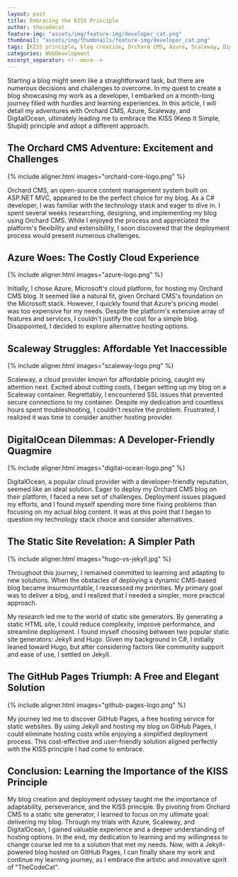 ```yaml
---
layout: post
title: Embracing the KISS Principle
author: thecodecat
feature-img: "assets/img/feature-img/developer_cat.png"
thumbnail: "assets/img/thumbnails/feature-img/developer_cat.png"
tags: [KISS principle, blog creation, Orchard CMS, Azure, Scaleway, DigitalOcean, static site generators, Jekyll, GitHub Pages, web development, hosting]
categories: WebDevelopment
excerpt_separator: <!--more-->
---
```


Starting a blog might seem like a straightforward task, but there are numerous decisions and challenges to overcome. In my quest to create a blog showcasing my work as a developer, I embarked on a month-long journey filled with hurdles and learning experiences. In this article, I will detail my adventures with Orchard CMS, Azure, Scaleway, and DigitalOcean, ultimately leading me to embrace the KISS (Keep It Simple, Stupid) principle and adopt a different approach.
<!--more-->

## The Orchard CMS Adventure: Excitement and Challenges

{% include aligner.html images="orchard-core-logo.png" %}

Orchard CMS, an open-source content management system built on ASP.NET MVC, appeared to be the perfect choice for my blog. As a C# developer, I was familiar with the technology stack and eager to dive in. I spent several weeks researching, designing, and implementing my blog using Orchard CMS. While I enjoyed the process and appreciated the platform's flexibility and extensibility, I soon discovered that the deployment process would present numerous challenges.

## Azure Woes: The Costly Cloud Experience

{% include aligner.html images="azure-logo.png" %}

Initially, I chose Azure, Microsoft's cloud platform, for hosting my Orchard CMS blog. It seemed like a natural fit, given Orchard CMS's foundation on the Microsoft stack. However, I quickly found that Azure's pricing model was too expensive for my needs. Despite the platform's extensive array of features and services, I couldn't justify the cost for a simple blog. Disappointed, I decided to explore alternative hosting options.

## Scaleway Struggles: Affordable Yet Inaccessible

{% include aligner.html images="scaleway-logo.png" %}

Scaleway, a cloud provider known for affordable pricing, caught my attention next. Excited about cutting costs, I began setting up my blog on a Scaleway container. Regrettably, I encountered SSL issues that prevented secure connections to my container. Despite my dedication and countless hours spent troubleshooting, I couldn't resolve the problem. Frustrated, I realized it was time to consider another hosting provider.

## DigitalOcean Dilemmas: A Developer-Friendly Quagmire

{% include aligner.html images="digital-ocean-logo.png" %}

DigitalOcean, a popular cloud provider with a developer-friendly reputation, seemed like an ideal solution. Eager to deploy my Orchard CMS blog on their platform, I faced a new set of challenges. Deployment issues plagued my efforts, and I found myself spending more time fixing problems than focusing on my actual blog content. It was at this point that I began to question my technology stack choice and consider alternatives.

## The Static Site Revelation: A Simpler Path

{% include aligner.html images="hugo-vs-jekyll.jpg" %}

Throughout this journey, I remained committed to learning and adapting to new solutions. When the obstacles of deploying a dynamic CMS-based blog became insurmountable, I reassessed my priorities. My primary goal was to deliver a blog, and I realized that I needed a simpler, more practical approach.

My research led me to the world of static site generators. By generating a static HTML site, I could reduce complexity, improve performance, and streamline deployment. I found myself choosing between two popular static site generators: Jekyll and Hugo. Given my background in C#, I initially leaned toward Hugo, but after considering factors like community support and ease of use, I settled on Jekyll.

## The GitHub Pages Triumph: A Free and Elegant Solution

{% include aligner.html images="github-pages-logo.png" %}

My journey led me to discover GitHub Pages, a free hosting service for static websites. By using Jekyll and hosting my blog on GitHub Pages, I could eliminate hosting costs while enjoying a simplified deployment process. This cost-effective and user-friendly solution aligned perfectly with the KISS principle I had come to embrace.

## Conclusion: Learning the Importance of the KISS Principle

My blog creation and deployment odyssey taught me the importance of adaptability, perseverance, and the KISS principle. By pivoting from Orchard CMS to a static site generator, I learned to focus on my ultimate goal: delivering my blog. Through my trials with Azure, Scaleway, and DigitalOcean, I gained valuable experience and a deeper understanding of hosting options. In the end, my dedication to learning and my willingness to change course led me to a solution that met my needs. Now, with a Jekyll-powered blog hosted on GitHub Pages, I can finally share my work and continue my learning journey, as I embrace the artistic and innovative spirit of "TheCodeCat".